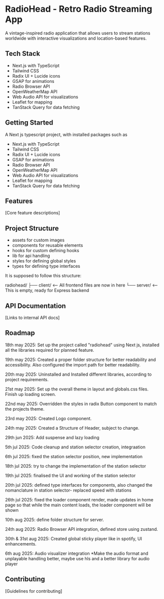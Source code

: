 # RadioHead - Retro Radio Streaming App

A vintage-inspired radio application that allows users to stream stations worldwide with interactive visualizations and location-based features.

## Tech Stack
- Next.js with TypeScript
- Tailwind CSS
- Radix UI + Lucide icons
- GSAP for animations
- Radio Browser API
- OpenWeatherMap API
- Web Audio API for visualizations
- Leaflet for mapping
- TanStack Query for data fetching

## Getting Started
A Next js typescript project, with installed packages such as
- Next.js with TypeScript
- Tailwind CSS
- Radix UI + Lucide icons
- GSAP for animations
- Radio Browser API
- OpenWeatherMap API
- Web Audio API for visualizations
- Leaflet for mapping
- TanStack Query for data fetching

## Features
[Core feature descriptions]

## Project Structure
- assets for custom images
- components for reusable elements
- hooks for custom defining hooks
- lib for api handling
- styles for defining global styles
- types for defining type interfaces

It is supposed to follow this structure:

radiohead/
├── client/          <-- All frontend files are now in here
└── server/          <-- This is empty, ready for Express backend

## API Documentation
[Links to internal API docs]

## Roadmap
18th may 2025: Set up the project called "radiohead" using Next js, installed all the libraries required for planned feature.

19th may 2025: Created a proper folder structure for better readability and accessibility. Also configured the import path for better readability.

20th may 2025: Uninstalled and Installed different libraries, according to project requirements.

21st may 2025: Set up the overall theme in layout and globals.css files. Finish up loading screen.

22nd may 2025: Overridden the styles in radix Button component to match the projects theme.

23rd may 2025: Created Logo component.

24th may 2025: Created a Structure of Header, subject to change. 

29th jun 2025: Add suspense and lazy loading 

5th jul 2025: Code cleanup and station selector creation, integraation

6th jul 2025: fixed the station selector position, new implementation

18th jul 2025: try to change the implementation of the station selector

19th jul 2025: finalised the UI and working of the  station selector

20th jul 2025: defined type interfaces for components, also changed the nomanclature in station selector- replaced speed with stations

26th jul 2025: fixed the loader component render, made updates in home page so that while the main content loads, the loader component will be shown

10th aug 2025: define folder structure for server.

24th aug 2025: Radio Browser API integration, defined store using zustand. 

30th & 31st aug 2025: Created global sticky player like in spotify, UI enhancements. 

6th aug 2025: Audio visualizer integration
*Make the audio format and unplayable handling better, maybe use hls and a better library for audio player
## Contributing


[Guidelines for contributing]